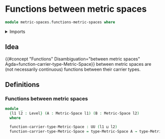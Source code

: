 # Functions between metric spaces

```agda
module metric-spaces.functions-metric-spaces where
```

<details><summary>Imports</summary>

```agda
open import foundation.universe-levels

open import metric-spaces.metric-spaces
```

</details>

## Idea

{{#concept "Functions" Disambiguation="between metric spaces" Agda=function-carrier-type-Metric-Space}}
between metric spaces are (not necessarily continuous) functions between their
carrier types.

## Definitions

### Functions between metric spaces

```agda
module _
  {l1 l2 : Level} (A : Metric-Space l1) (B : Metric-Space l2)
  where

  function-carrier-type-Metric-Space : UU (l1 ⊔ l2)
  function-carrier-type-Metric-Space = type-Metric-Space A → type-Metric-Space B
```

